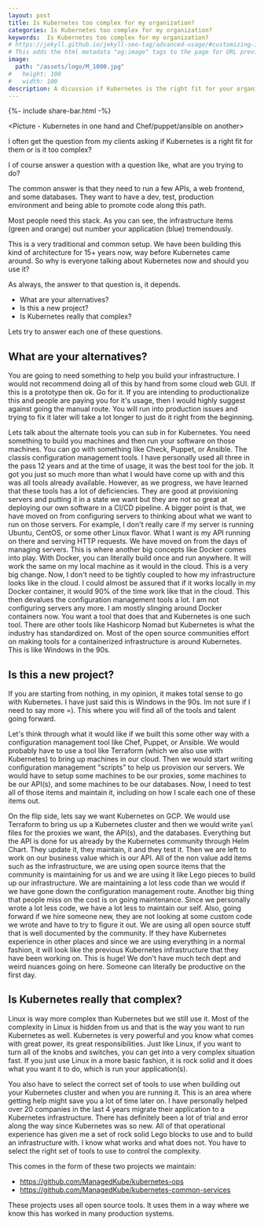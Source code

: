 ```yaml
---
layout: post
title: Is Kubernetes too complex for my organization?
categories: Is Kubernetes too complex for my organization?
keywords:  Is Kubernetes too complex for my organization?
# https://jekyll.github.io/jekyll-seo-tag/advanced-usage/#customizing-image-output
# This adds the html metadata "og:image" tags to the page for URL previews
image:
  path: "/assets/logo/M_1000.jpg"
#   height: 100
#   width: 100
description: A dicussion if Kubernetes is the right fit for your organization
---
```


{%- include share-bar.html -%}

<Picture - Kubernetes in one hand and Chef/puppet/ansible on another>



I often get the question from my clients asking if Kubernetes is a right fit for them or is it too complex?

I of course answer a question with a question like, what are you trying to do?

The common answer is that they need to run a few APIs, a web frontend, and some databases.  They want to have a dev, test, production environment and being able to promote code along this path.

Most people need this stack.  As you can see, the infrastructure items (green and orange) out number your application (blue) tremendously.
<The kubernetes-common-service stack diagram>

This is a very traditional and common setup.  We have been building this kind of architecture for 15+ years now, way before Kubernetes came around.  So why is everyone talking about Kubernetes now and should you use it?

As always, the answer to that question is, it depends.
* What are your alternatives?
* Is this a new project?
* Is Kubernetes really that complex?

Lets try to answer each one of these questions.

## What are your alternatives?
You are going to need something to help you build your infrastructure.  I would not recommend doing all of this by hand from some cloud web GUI.  If this is a prototype then ok.  Go for it.  If you are intending to productionalize this and people are paying you for it's usage, then I would highly suggest against going the manual route.  You will run into production issues and trying to fix it later will take a lot longer to just do it right from the beginning.

Lets talk about the alternate tools you can sub in for Kubernetes.  You need something to build you machines and then run your software on those machines.  You can go with something like Check, Puppet, or Ansible.  The classis configuration management tools.  I have personally used all three in the pass 12 years and at the time of usage, it was the best tool for the job.  It got you just so much more than what I would have come up with and this was all tools already available.  However, as we progress, we have learned that these tools has a lot of deficiencies.  They are good at provisioning servers and putting it in a state we want but they are not so great at deploying our own software in a CI/CD pipeline.  A bigger point is that, we have moved on from configuring servers to thinking about what we want to run on those servers.  For example, I don't really care if my server is running Ubuntu, CentOS, or some other Linux flavor.  What I want is my API running on there and serving HTTP requests.  We have moved on from the days of managing servers.  This is where another big concepts like Docker comes into play.  With Docker, you can literally build once and run anywhere.  It will work the same on my local machine as it would in the cloud.  This is a very big change.  Now, I don't need to be tightly coupled to how my infrastructure looks like in the cloud.  I could almost be assured that if it works locally in my Docker container, it would 90% of the time work like that in the cloud.  This then devalues the configuration management tools a lot.  I am not configuring servers any more.  I am mostly slinging around Docker containers now.  You want a tool that does that and Kubernetes is one such tool.  There are other tools like Hashicorp Nomad but Kubernetes is what the industry has standardized on.  Most of the open source communities effort on making tools for a containerized infrastructure is around Kubernetes.  This is like Windows in the 90s.

## Is this a new project?
If you are starting from nothing, in my opinion, it makes total sense to go with Kubernetes.  I have just said this is Windows in the 90s.  Im not sure if I need to say more =).  This where you will find all of the tools and talent going forward.

Let's think through what it would like if we built this some other way with a configuration management tool like Chef, Puppet, or Ansible.  We would probably have to use a tool like Terraform (which we also use with Kubernetes) to bring up machines in our cloud.  Then we would start writing configuration management "scripts" to help us provision our servers.  We would have to setup some machines to be our proxies, some machines to be our API(s), and some machines to be our databases.  Now, I need to test all of those items and maintain it, including on how I scale each one of these items out.

On the flip side, lets say we want Kubernetes on GCP.  We would use Terraform to bring us up a Kubernetes cluster and then we would write `yaml` files for the proxies we want, the API(s), and the databases.  Everything but the API is done for us already by the Kubernetes community through Helm Chart.  They update it, they maintain, it and they test it.  Then we are left to work on our business value which is our API.  All of the non value add items such as the infrastructure, we are using open source items that the community is maintaining for us and we are using it like Lego pieces to build up our infrastructure.  We are maintaining a lot less code than we would if we have gone down the configuration management route.  Another big thing that people miss on the cost is on going maintenance.  Since we personally wrote a lot less code, we have a lot less to maintain our self.  Also, going forward if we hire someone new, they are not looking at some custom code we wrote and have to try to figure it out.  We are using all open source stuff that is well documented by the community.  If they have Kubernetes experience in other places and since we are using everything in a normal fashion, it will look like the previous Kubernetes infrastructure that they have been working on.  This is huge!  We don't have much tech dept and weird nuances going on here.  Someone can literally be productive on the first day.

## Is Kubernetes really that complex?
Linux is way more complex than Kubernetes but we still use it.  Most of the complexity in Linux is hidden from us and that is the way you want to run Kubernetes as well.  Kubernetes is very powerful and you know what comes with great power, its great responsibilities.  Just like Linux, if you want to turn all of the knobs and switches, you can get into a very complex situation fast.  If you just use Linux in a more basic fashion, it is rock solid and it does what you want it to do, which is run your application(s).

You also have to select the correct set of tools to use when building out your Kubernetes cluster and when you are running it.  This is an area where getting help might save you a lot of time later on.  I have personally helped over 20 companies in the last 4 years migrate their application to a Kubernetes infrastructure.  There has definitely been a lot of trial and error along the way since Kubernetes was so new.  All of that operational experience has given me a set of rock solid Lego blocks to use and to build an infrastructure with.  I know what works and what does not.  You have to select the right set of tools to use to control the complexity.

This comes in the form of these two projects we maintain:
* https://github.com/ManagedKube/kubernetes-ops
* https://github.com/ManagedKube/kubernetes-common-services

These projects uses all open source tools.  It uses them in a way where we know this has worked in many production systems.


